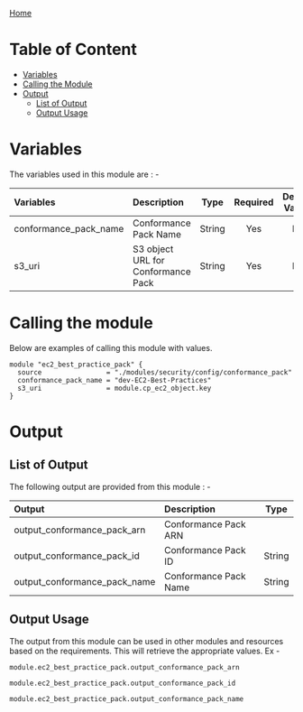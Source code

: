 [Home](../../../../README.md)

# Table of Content

- [Variables](#variables)
- [Calling the Module](#calling-the-module)
- [Output](#output)
    - [List of Output](#list-of-output)
    - [Output Usage](#output-usage)

# Variables

The variables used in this module are : -

| Variables | Description | Type | Required | Default Values |
|:----------|:------------|:----:|:--------:|:--------------:|
| conformance_pack_name | Conformance Pack Name | String | Yes | NA |
| s3_uri | S3 object URL for Conformance Pack | String | Yes | NA |

# Calling the module

Below are examples of calling this module with values.

```
module "ec2_best_practice_pack" {
  source                = "./modules/security/config/conformance_pack"
  conformance_pack_name = "dev-EC2-Best-Practices"
  s3_uri                = module.cp_ec2_object.key
}
```

# Output

## List of Output
The following output are provided from this module : -

| Output | Description | Type |
|:------ |:------------|:----:|
| output_conformance_pack_arn | Conformance Pack ARN |
| output_conformance_pack_id | Conformance Pack ID | String |
| output_conformance_pack_name | Conformance Pack Name | String |

## Output Usage

The output from this module can be used in other modules and resources based on the requirements. This will retrieve the appropriate values. Ex -

```
module.ec2_best_practice_pack.output_conformance_pack_arn
```

```
module.ec2_best_practice_pack.output_conformance_pack_id
```

```
module.ec2_best_practice_pack.output_conformance_pack_name
```